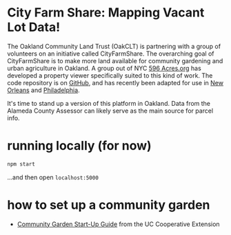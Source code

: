 City Farm Share: Mapping Vacant Lot Data!
=========================================

The Oakland Community Land Trust (OakCLT) is partnering with a group of volunteers on an initiative called CityFarmShare. The overarching goal of CityFarmShare is to make more land available for community gardening and urban agriculture in Oakland. A group out of NYC [596 Acres.org](http://596acres.org/) has developed a property viewer specifically suited to this kind of work. The code repository is on [GitHub](https://github.com/ebrelsford/596acres), and has recently been adapted for use in [New Orleans](https://livinglotsnola.org) and [Philadelphia](http://groundedinphilly.org/).

It's time to stand up a version of this platform in Oakland. Data from the Alameda County Assessor can likely serve as the main source for parcel info.

# running locally (for now)

```bash
npm start
```

...and then open `localhost:5000`

# how to set up a community garden

- [Community Garden Start-Up Guide](http://celosangeles.ucdavis.edu/files/97080.pdf) from the UC Cooperative Extension
